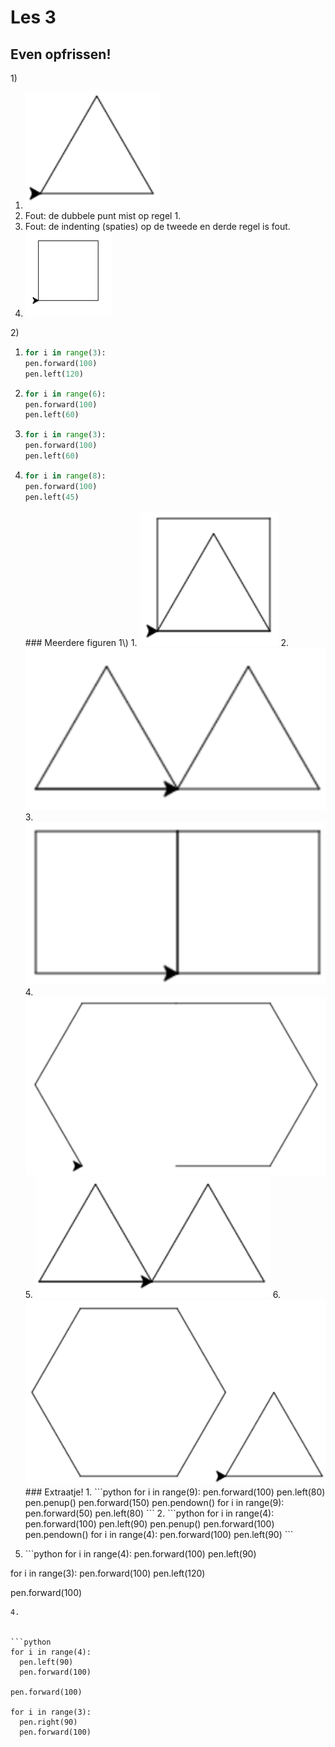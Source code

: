 # Les 3

## Even opfrissen!

1\)

1. ![](../../.gitbook/assets/image-20190415165611900%20%282%29%20%284%29%20%281%29.png)
2. Fout: de dubbele punt mist op regel 1.
3. Fout: de indenting \(spaties\) op de tweede en derde regel is fout.
4. ![](../../.gitbook/assets/les%203%201.4.PNG)

2\)

1. ```python
   for i in range(3):
   pen.forward(100)
   pen.left(120)
   ```
2. ```python
   for i in range(6):
   pen.forward(100)
   pen.left(60)
   ```
3. ```python
   for i in range(3):
   pen.forward(100)
   pen.left(60)
   ```
4. ```python
   for i in range(8):
   pen.forward(100)
   pen.left(45)
   ```

   \#\#\# Meerdere figuren 1\\) 1. ![](../../.gitbook/assets/image-20190415170548304.png) 2. ![](../../.gitbook/assets/image-20190415171210673%20%281%29%20%282%29%20%282%29.png) 3. ![](../../.gitbook/assets/image-20190415171156881%20%282%29%20%282%29%20%281%29.png) 4. ![](../../.gitbook/assets/image-20190415171117482.png) 5. ![](../../.gitbook/assets/image-20190415171030510.png) 6. ![](../../.gitbook/assets/image-20190415171304634.png) \#\#\# Extraatje! 1. \`\`\`python for i in range\(9\): pen.forward\(100\) pen.left\(80\) pen.penup\(\) pen.forward\(150\) pen.pendown\(\) for i in range\(9\): pen.forward\(50\) pen.left\(80\) \`\`\` 2. \`\`\`python for i in range\(4\): pen.forward\(100\) pen.left\(90\) pen.penup\(\) pen.forward\(100\) pen.pendown\(\) for i in range\(4\): pen.forward\(100\) pen.left\(90\) \`\`\`

5. \`\`\`python for i in range\(4\): pen.forward\(100\) pen.left\(90\)

for i in range\(3\): pen.forward\(100\) pen.left\(120\)

pen.forward\(100\)

```text
4. 


```python
for i in range(4):
  pen.left(90)
  pen.forward(100)

pen.forward(100)

for i in range(3):
  pen.right(90)
  pen.forward(100)
```

